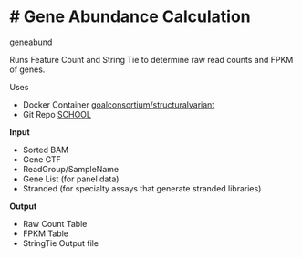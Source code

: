 <!-- dx-header -->
# # Gene Abundance Calculation
geneabund

Runs Feature Count and String Tie to determine raw read counts and FPKM of genes.

Uses
- Docker Container [goalconsortium/structuralvariant](https://hub.docker.com/repository/docker/goalconsortium/geneabund/general)
- Git Repo [SCHOOL](https://github.com/bcantarel/school)

**Input**
- Sorted BAM
- Gene GTF
- ReadGroup/SampleName
- Gene List (for panel data)
- Stranded (for specialty assays that generate stranded libraries)

**Output**
- Raw Count Table
- FPKM Table
- StringTie Output file

